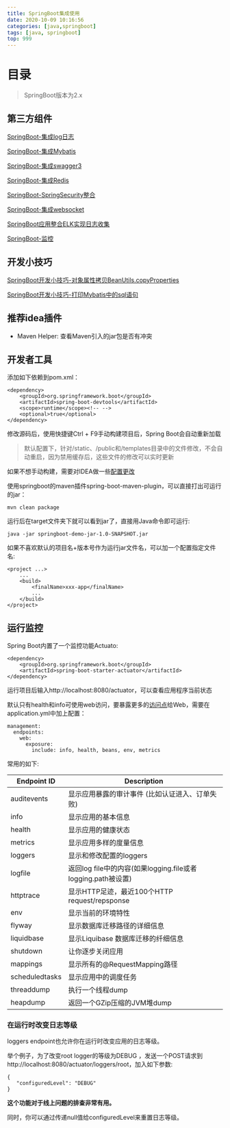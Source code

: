```yaml
---
title: SpringBoot集成使用
date: 2020-10-09 10:16:56
categories: [java,springboot]
tags: [java, springboot]
top: 999
---
```


# 目录

> SpringBoot版本为2.x

## 第三方组件

[SpringBoot-集成log日志](/2020/07/24/SpringBoot-集成log日志)

[SpringBoot-集成Mybatis](/2020/09/29/SpringBoot-集成Mybatis)

[SpringBoot-集成swagger3](/2020/10/10/SpringBoot-集成swagger)

[SpringBoot-集成Redis](/2020/08/26/SpringBoot-集成Redis)

[SpringBoot-SpringSecurity整合](/2020/07/22/SpringBoot-SpringSecurity整合)

[SpringBoot-集成websocket](/2020/09/04/SpringBoot-集成websocket)

[SpringBoot应用整合ELK实现日志收集](/2020/07/21/SpringBoot应用整合ELK实现日志收集)

[SpringBoot-监控](/2020/11/20/SpringBoot-监控)

## 开发小技巧

[SpringBoot开发小技巧-对象属性拷贝BeanUtils.copyProperties](/2020/08/31/SpringBoot开发小技巧-对象属性拷贝BeanUtils.copyProperties)

[SpringBoot开发小技巧-打印Mybatis中的sql语句](/2020/08/17/SpringBoot开发小技巧-打印Mybatis中的sql语句)

<!-- more -->


## 推荐idea插件

* Maven Helper: 查看Maven引入的jar包是否有冲突

## 开发者工具

添加如下依赖到pom.xml：

```
<dependency>
    <groupId>org.springframework.boot</groupId>
    <artifactId>spring-boot-devtools</artifactId>
    <scope>runtime</scope><!-- -->
    <optional>true</optional>
</dependency>
```

修改源码后，使用快捷键Ctrl + F9手动构建项目后，Spring Boot会自动重新加载

> 默认配置下，针对/static、/public和/templates目录中的文件修改，不会自动重启，因为禁用缓存后，这些文件的修改可以实时更新

如果不想手动构建，需要对IDEA做一些[配置更改](https://stackoverflow.com/questions/53569745/spring-boot-developer-tools-auto-restart-doesnt-work-in-intellij)

使用springboot的maven插件spring-boot-maven-plugin，可以直接打出可运行的jar：

```
mvn clean package
```

运行后在target文件夹下就可以看到jar了，直接用Java命令即可运行:

```
java -jar springboot-demo-jar-1.0-SNAPSHOT.jar
```

如果不喜欢默认的项目名+版本号作为运行jar文件名，可以加一个配置指定文件名:
```
<project ...>
    ...
    <build>
        <finalName>xxx-app</finalName>
        ...
    </build>
</project>
```

## 运行监控

Spring Boot内置了一个监控功能Actuato:

```
<dependency>
    <groupId>org.springframework.boot</groupId>
    <artifactId>spring-boot-starter-actuator</artifactId>
</dependency>
```

运行项目后输入http://localhost:8080/actuator，可以查看应用程序当前状态

默认只有health和info可使用web访问，要暴露更多的[访问点](https://docs.spring.io/spring-boot/docs/current/reference/html/production-ready-features.html#production-ready-endpoints)给Web，需要在application.yml中加上配置：
```
management:
  endpoints:
    web:
      exposure:
        include: info, health, beans, env, metrics
```

常用的如下: 

Endpoint ID | Description
---|---
auditevents | 显示应用暴露的审计事件 (比如认证进入、订单失败)
info | 显示应用的基本信息
health | 显示应用的健康状态
metrics | 显示应用多样的度量信息
loggers | 显示和修改配置的loggers
logfile | 返回log file中的内容(如果logging.file或者logging.path被设置)
httptrace | 显示HTTP足迹，最近100个HTTP request/repsponse
env | 显示当前的环境特性
flyway | 显示数据库迁移路径的详细信息
liquidbase | 显示Liquibase 数据库迁移的纤细信息
shutdown | 让你逐步关闭应用
mappings | 显示所有的@RequestMapping路径
scheduledtasks | 显示应用中的调度任务
threaddump | 执行一个线程dump
heapdump | 返回一个GZip压缩的JVM堆dump


### 在运行时改变日志等级

loggers endpoint也允许你在运行时改变应用的日志等级。

举个例子，为了改变root logger的等级为DEBUG ，发送一个POST请求到http://localhost:8080/actuator/loggers/root，加入如下参数:

```
{
   "configuredLevel": "DEBUG"
}
```

**这个功能对于线上问题的排查非常有用。**

同时，你可以通过传递null值给configuredLevel来重置日志等级。

